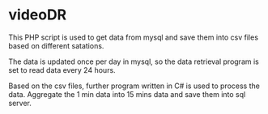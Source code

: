 videoDR
=======

This PHP script is used to get data from mysql and save them into csv files based on different satations. 

The data is updated once per day in mysql, so the data retrieval program is set to read data every 24 hours. 

Based on the csv files, further program written in C# is used to process the data. Aggregate the 1 min data into 15 mins data and save them into sql server. 
